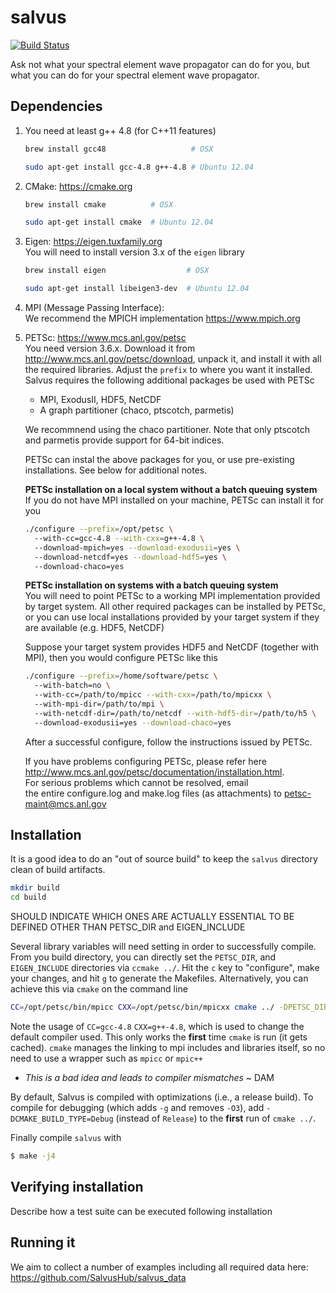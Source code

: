 # salvus
[![Build Status](https://travis-ci.org/SalvusHub/salvus.svg?branch=master)](https://travis-ci.org/SalvusHub/salvus)

Ask not what your spectral element wave propagator can do for you, but
what you can do for your spectral element wave propagator.

## Dependencies

1. You need at least g++ 4.8 (for C++11 features)

    ```bash
    brew install gcc48                   # OSX
    ```
    ``` bash
    sudo apt-get install gcc-4.8 g++-4.8 # Ubuntu 12.04
    ```

2. CMake: <https://cmake.org>

    ```bash
    brew install cmake          # OSX
    ```

    ``` bash
    sudo apt-get install cmake  # Ubuntu 12.04
    ```

3. Eigen: <https://eigen.tuxfamily.org>  
    You will need to install version 3.x of the     `eigen` library

    ```bash
    brew install eigen                  # OSX
    ```
    ``` bash
    sudo apt-get install libeigen3-dev  # Ubuntu 12.04
    ```

4. MPI (Message Passing Interface):  
    We recommend the MPICH implementation <https://www.mpich.org>

5. PETSc: <https://www.mcs.anl.gov/petsc>  
    You need version 3.6.x. Download it from <http://www.mcs.anl.gov/petsc/download>, unpack it, and install it with all the required libraries. 
    Adjust the `prefix` to where you want it installed.
    Salvus requires the following additional packages be used with PETSc 

      * MPI, ExodusII, HDF5, NetCDF
      * A graph partitioner (chaco, ptscotch, parmetis)

	We recommnend using the chaco partitioner. Note that only ptscotch and parmetis provide support for 64-bit indices.

	PETSc can instal the above packages for you, or use pre-existing installations. See below for additional notes.

    **PETSc installation on a local system without a batch queuing system**  
    If you do not have MPI installed on your machine, PETSc can install it for you
    
    ``` bash
    ./configure --prefix=/opt/petsc \  
      --with-cc=gcc-4.8 --with-cxx=g++-4.8 \  
      --download-mpich=yes --download-exodusii=yes \  
      --download-netcdf=yes --download-hdf5=yes \  
      --download-chaco=yes
    ```

    **PETSc installation on systems with a batch queuing system**  
    You will need to point PETSc to a working MPI implementation provided by target system.
    All other required packages can be installed by PETSc, or you can use local installations 
    provided by your target system if they are available (e.g. HDF5, NetCDF)

    Suppose your target system provides HDF5 and NetCDF (together with MPI), 
    then you would configure PETSc like this

    ``` bash
    ./configure --prefix=/home/software/petsc \  
      --with-batch=no \  
      --with-cc=/path/to/mpicc --with-cxx=/path/to/mpicxx \  
      --with-mpi-dir=/path/to/mpi \  
      --with-netcdf-dir=/path/to/netcdf --with-hdf5-dir=/path/to/h5 \  
      --download-exodusii=yes --download-chaco=yes
    ```

    After a successful configure, follow the instructions issued by PETSc.

    If you have problems configuring PETSc, please refer here <http://www.mcs.anl.gov/petsc/documentation/installation.html>.  
    For serious problems which cannot be resolved, email  
    the entire configure.log and make.log files (as  attachments) to <petsc-maint@mcs.anl.gov>


## Installation

It is a good idea to do an "out of source build" to keep the `salvus`
directory clean of build artifacts.

``` bash
mkdir build
cd build
```

SHOULD INDICATE WHICH ONES ARE ACTUALLY ESSENTIAL TO BE DEFINED OTHER THAN PETSC\_DIR and EIGEN\_INCLUDE


Several library variables will need setting in order to successfully compile. From you build directory, you can directly set the `PETSC_DIR`, and `EIGEN_INCLUDE` directories via `ccmake ../`. Hit the `c` key to "configure", make your changes, and hit `g` to generate the Makefiles. Alternatively, you can achieve this via `cmake` on the command line

``` bash
CC=/opt/petsc/bin/mpicc CXX=/opt/petsc/bin/mpicxx cmake ../ -DPETSC_DIR=/opt/petsc -DEIGEN_INCLUDE=/usr/include/eigen3
```

Note the usage of `CC=gcc-4.8` `CXX=g++-4.8`, which is used to change the default compiler used. This only works the **first** time `cmake` is run (it gets cached). `cmake` manages the linking to mpi includes and libraries itself, so no need to use a wrapper such as `mpicc` or `mpic++`  
- *This is a bad idea and leads to compiler mismatches* ~ DAM

By default, Salvus is compiled with optimizations (i.e., a release build). To compile for debugging (which adds `-g` and removes `-O3`), add `-DCMAKE_BUILD_TYPE=Debug` (instead of `Release`) to the **first** run of `cmake ../`.

Finally compile `salvus` with

```bash
$ make -j4
```

## Verifying installation

Describe how a test suite can be executed following installation


## Running it

We aim to collect a number of examples including all required data here: <https://github.com/SalvusHub/salvus_data>
